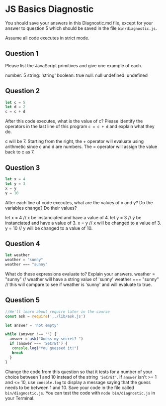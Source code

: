# JS Basics Diagnostic

You should save your answers in this Diagnostic.md file, except for your answer to
question 5 which should be saved in the file `bin/diagnostic.js`.

Assume all code executes in strict mode.

## Question 1

Please list the JavaScript primitives and give one example of each.

number: 5
string: 'string'
boolean: true
null: null
undefined: undefined

## Question 2

```js
let c = 5
let d = 2
c = c + d

```

After this code executes, what is the value of c?  Please identify the operators in the last line of this program `c = c + d` and explain what they do.

c will be 7. Starting from the right, the + operator will evaluate using arithmetic since c and d are numbers. The = operator will assign the value back to c as 7.

## Question 3

```js
let x = 4
let y = 3
x = y
y = 10
```

After each line of code executes, what are the values of x and y?  Do the variables change?  Do their values?

<!-- solution below -->
let x = 4 // x be instanciated and have a value of 4.
let y = 3 // y be instanciated and have a value of 3.
x = y // x will be changed to a value of 3.
y = 10 // y will be changed to a value of 10.

## Question 4

```js
let weather
weather = "sunny"
weather === "sunny"
```

What do these expressions evaluate to?  Explain your answers.
weather = "sunny"  // weather will have a string value of 'sunny'
weather === "sunny"  // this will compare to see if weather is 'sunny' and will evaluate to true.

## Question 5

```js
//We'll learn about require later in the course
const ask = require('../lib/ask.js')

let answer = 'not empty'

while (answer !== '') {
  answer = ask("Guess my secret? ")
  if (answer === 'SeCrEt') {
   console.log("You guessed it!")
   break
  }
}
```

Change the code from this question so that it tests for a number of your choice
between 1 and 10 instead of the string `'SeCrEt'`.  If `answer` isn't >= 1 and
<= 10, use `console.log` to display a message saying that the guess needs to
be between 1 and 10.  Save your code in the file called `bin/diagnostic.js`.
You can test the code with `node bin/diagnostic.js` in your Terminal.
